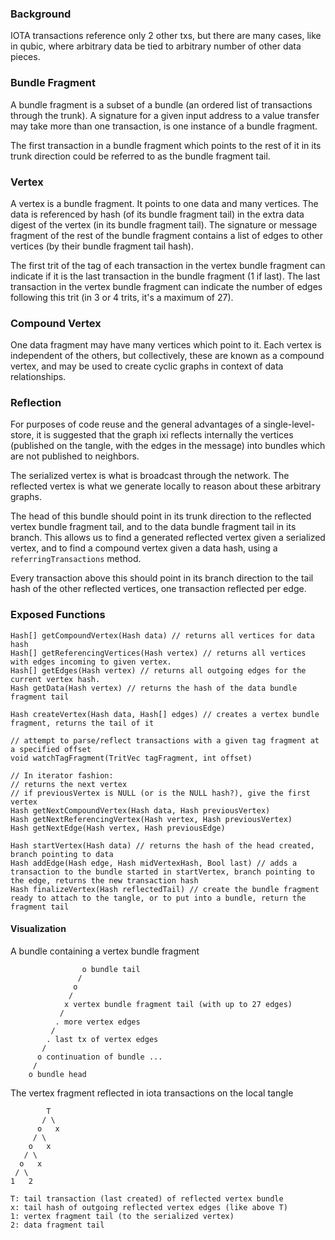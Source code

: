 ### Background

IOTA transactions reference only 2 other txs, but there are many cases, like in qubic, where arbitrary data be tied to arbitrary number of other data pieces.

### Bundle Fragment

A bundle fragment is a subset of a bundle (an ordered list of transactions through the trunk). A signature for a given input address to a value transfer may take more than one transaction, is one instance of a bundle fragment.

The first transaction in a bundle fragment which points to the rest of it in its trunk direction could be referred to as the bundle fragment tail.

### Vertex

A vertex is a bundle fragment. It points to one data and many vertices. The data is referenced by hash (of its bundle fragment tail) in the extra data digest of the vertex (in its bundle fragment tail). The signature or message fragment of the rest of the bundle fragment contains a list of edges to other vertices (by their bundle fragment tail hash).

The first trit of the tag of each transaction in the vertex bundle fragment can indicate if it is the last transaction in the bundle fragment (1 if last). The last transaction in the vertex bundle fragment can indicate the number of edges following this trit (in 3 or 4 trits, it's a maximum of 27).

### Compound Vertex

One data fragment may have many vertices which point to it. Each vertex is independent of the others, but collectively, these are known as a compound vertex, and may be used to create cyclic graphs in context of data relationships.

### Reflection

For purposes of code reuse and the general advantages of a single-level-store, it is suggested that the graph ixi reflects internally the vertices (published on the tangle, with the edges in the message) into bundles which are not published to neighbors.

The serialized vertex is what is broadcast through the network. The reflected vertex is what we generate locally to reason about these arbitrary graphs.

The head of this bundle should point in its trunk direction to the reflected vertex bundle fragment tail, and to the data bundle fragment tail in its branch. This allows us to find a generated reflected vertex given a serialized vertex, and to find a compound vertex given a data hash, using a `referringTransactions` method.

Every transaction above this should point in its branch direction to the tail hash of the other reflected vertices, one transaction reflected per edge.

### Exposed Functions

```
Hash[] getCompoundVertex(Hash data) // returns all vertices for data hash
Hash[] getReferencingVertices(Hash vertex) // returns all vertices with edges incoming to given vertex.
Hash[] getEdges(Hash vertex) // returns all outgoing edges for the current vertex hash.
Hash getData(Hash vertex) // returns the hash of the data bundle fragment tail

Hash createVertex(Hash data, Hash[] edges) // creates a vertex bundle fragment, returns the tail of it

// attempt to parse/reflect transactions with a given tag fragment at a specified offset
void watchTagFragment(TritVec tagFragment, int offset)

// In iterator fashion:
// returns the next vertex
// if previousVertex is NULL (or is the NULL hash?), give the first vertex
Hash getNextCompoundVertex(Hash data, Hash previousVertex) 
Hash getNextReferencingVertex(Hash vertex, Hash previousVertex)
Hash getNextEdge(Hash vertex, Hash previousEdge)

Hash startVertex(Hash data) // returns the hash of the head created, branch pointing to data
Hash addEdge(Hash edge, Hash midVertexHash, Bool last) // adds a transaction to the bundle started in startVertex, branch pointing to the edge, returns the new transaction hash
Hash finalizeVertex(Hash reflectedTail) // create the bundle fragment ready to attach to the tangle, or to put into a bundle, return the fragment tail 
```

#### Visualization

A bundle containing a vertex bundle fragment
```
                o bundle tail
               /
              o 
             /
            x vertex bundle fragment tail (with up to 27 edges)
           /
          . more vertex edges
         /
        . last tx of vertex edges
       /
      o continuation of bundle ...
     /
    o bundle head
```

The vertex fragment reflected in iota transactions on the local tangle
```
        T
       / \
      o   x
     / \
    o   x
   / \
  o   x
 / \
1   2

T: tail transaction (last created) of reflected vertex bundle
x: tail hash of outgoing reflected vertex edges (like above T)
1: vertex fragment tail (to the serialized vertex)
2: data fragment tail
```
